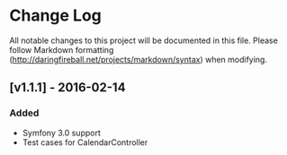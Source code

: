 # Change Log
All notable changes to this project will be documented in this file.
Please follow Markdown formatting (http://daringfireball.net/projects/markdown/syntax) when modifying.

## [v1.1.1] - 2016-02-14

### Added
- Symfony 3.0 support
- Test cases for CalendarController